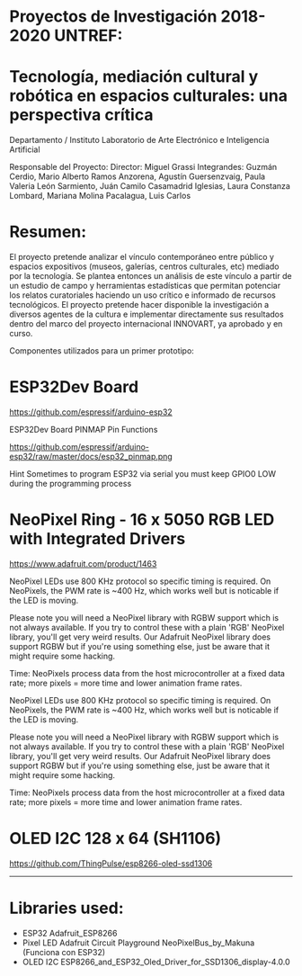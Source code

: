# Proyectos de Investigación 2018-2020 UNTREF: 
# Tecnología, mediación cultural y robótica en espacios culturales: una perspectiva crítica

Departamento / Instituto Laboratorio de Arte Electrónico e Inteligencia Artificial

Responsable​ ​del​ ​Proyecto: Director: Miguel​ ​Grassi
Integrandes: 
Guzmán Cerdio, Mario Alberto
Ramos Anzorena, Agustín
Guersenzvaig, Paula Valeria
León Sarmiento, Juán Camilo
Casamadrid Iglesias, Laura Constanza
Lombard, Mariana
Molina Pacalagua, Luis Carlos

# Resumen:
El proyecto pretende analizar el vínculo contemporáneo entre público y espacios
expositivos (museos, galerías, centros culturales, etc) mediado por la tecnología. Se
plantea entonces un análisis de este vínculo a partir de un estudio de campo y
herramientas estadísticas que permitan potenciar los relatos curatoriales haciendo un uso
crítico e informado de recursos tecnológicos. El proyecto pretende hacer disponible la
investigación a diversos agentes de la cultura e implementar directamente sus resultados
dentro del marco del proyecto internacional INNOVART, ya aprobado y en curso.

Componentes utilizados para un primer prototipo:

# ESP32Dev Board
https://github.com/espressif/arduino-esp32

ESP32Dev Board PINMAP
Pin Functions

https://github.com/espressif/arduino-esp32/raw/master/docs/esp32_pinmap.png

Hint
Sometimes to program ESP32 via serial you must keep GPIO0 LOW during the programming process

# NeoPixel Ring - 16 x 5050 RGB LED with Integrated Drivers
https://www.adafruit.com/product/1463

NeoPixel LEDs use 800 KHz protocol so specific timing is required. On NeoPixels, the PWM rate is ~400 Hz, which works well but is noticable if the LED is moving.

Please note you will need a NeoPixel library with RGBW support which is not always available. If you try to control these with a plain 'RGB' NeoPixel library, you'll get very weird results. Our Adafruit NeoPixel library does support RGBW but if you're using something else, just be aware that it might require some hacking.

Time: NeoPixels process data from the host microcontroller at a fixed data rate; more pixels = more time and lower animation frame rates.

NeoPixel LEDs use 800 KHz protocol so specific timing is required. On NeoPixels, the PWM rate is ~400 Hz, which works well but is noticable if the LED is moving.

Please note you will need a NeoPixel library with RGBW support which is not always available. If you try to control these with a plain 'RGB' NeoPixel library, you'll get very weird results. Our Adafruit NeoPixel library does support RGBW but if you're using something else, just be aware that it might require some hacking.

Time: NeoPixels process data from the host microcontroller at a fixed data rate; more pixels = more time and lower animation frame rates.

# OLED I2C 128 x 64 (SH1106)
https://github.com/ThingPulse/esp8266-oled-ssd1306

----------------------

# Libraries used:
- ESP32
   Adafruit_ESP8266
- Pixel LED
    Adafruit Circuit Playground
    NeoPixelBus_by_Makuna (Funciona con ESP32)
- OLED I2C
    ESP8266_and_ESP32_Oled_Driver_for_SSD1306_display-4.0.0
    
 


